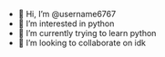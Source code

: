 - 👋 Hi, I’m @username6767
- 👀 I’m interested in python
- 🌱 I’m currently trying to learn python
- 💞️ I’m looking to collaborate on idk

<!---
username6767/username6767 is a ✨ special ✨ repository because its `README.md` (this file) appears on your GitHub profile.
You can click the Preview link to take a look at your changes.
--->
